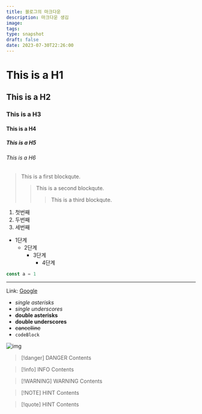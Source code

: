 ```yaml
---
title: 블로그의 마크다운
description: 마크다운 생김
image: 
tags: 
type: snapshot
draft: false
date: 2023-07-30T22:26:00
---
```

# This is a H1
## This is a H2
### This is a H3
#### This is a H4
##### This is a H5
###### This is a H6


> This is a first blockqute.
> > This is a second blockqute.
> > >  This is a third blockqute.


1. 첫번째
2. 두번째
3. 세번째

- 1단계
    - 2단계
        - 3단계
            - 4단계



```ts
const a = 1
```


---

Link: [Google](https://google.com/ "Go google")

- _single asterisks_
- _single underscores_
- **double asterisks**
- **double underscores**
- ~~cancelline~~
- `codeBlock`

![img](https://blog.ateals.me/images/main.jpg)


> [!danger] DANGER
>Contents


> [!info] INFO
> Contents


> [!WARNING] WARNING
> Contents


> [!NOTE] HINT
> Contents


> [!quote] HINT
> Contents


